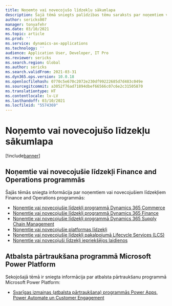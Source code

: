```yaml
---
title: Noņemto vai novecojušo līdzekļu sākumlapa
description: Šajā tēmā sniegts palīdzības tēmu saraksts par noņemtiem vai novecojušiem līdzekļiem Finance and Operations programmās.
author: sericks007
manager: tonyafehr
ms.date: 03/10/2021
ms.topic: article
ms.prod: ''
ms.service: dynamics-ax-applications
ms.technology: ''
audience: Application User, Developer, IT Pro
ms.reviewer: sericks
ms.search.region: Global
ms.author: sericks
ms.search.validFrom: 2021-03-31
ms.dyn365.ops.version: 10.0.18
ms.openlocfilehash: 0770c5e670c2072e230df99222685d7d483c049e
ms.sourcegitcommit: a3052f76ad71894dbef66566c07c6e2c31505870
ms.translationtype: HT
ms.contentlocale: lv-LV
ms.lasthandoff: 03/10/2021
ms.locfileid: "5574369"
---
```

# <a name="removed-or-deprecated-features-home-page"></a>Noņemto vai novecojušo līdzekļu sākumlapa

[!include[banner](../includes/banner.md)]

## <a name="removed-or-deprecated-features-in-finance-and-operations-apps"></a>Noņemtie vai novecojušie līdzekļi Finance and Operations programmās
Šajās tēmās sniegta informācija par noņemtiem vai novecojušiem līdzekļiem Finance and Operations programmās:

- [Noņemtie vai novecojušie līdzekļi programmā Dynamics 365 Commerce](../../../commerce/get-started/removed-deprecated-features-commerce.md)
- [Noņemtie vai novecojušie līdzekļi programmā Dynamics 365 Finance](../../../finance/get-started/removed-deprecated-features-finance.md)
- [Noņemtie vai novecojušie līdzekļi programmā Dynamics 365 Supply Chain Management](../../../supply-chain/get-started/removed-deprecated-features-scm-updates.md)
- [Noņemtie vai novecojušie platformas līdzekļi](../../dev-itpro/get-started/removed-deprecated-features-platform-updates.md)
- [Noņemtie vai novecojušie līdzekļi pakalpojumā Lifecycle Services (LCS)](../../dev-itpro/lifecycle-services/removed-deprecated-features.md)
- [Noņemtie vai novecojuši līdzekļi iepriekšējos laidienos](../../dev-itpro/migration-upgrade/deprecated-features.md)

## <a name="deprecations-in-the-microsoft-power-platform"></a>Atbalsta pārtraukšana programmā Microsoft Power Platform
Sekojošajā tēmā ir sniegta informācija par atbalsta pārtraukšanu programmā Microsoft Power Platform:

- [Svarīgas izmaiņas (atbalsta pārtraukšana) programmās Power Apps, Power Automate un Customer Engagement](https://docs.microsoft.com/power-platform/important-changes-coming)


